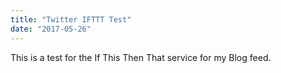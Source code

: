 ```yaml
---
title: "Twitter IFTTT Test"
date: "2017-05-26"
---
```


This is a test for the If This Then That service for my Blog feed.
